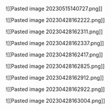 ![[Pasted image 20230515140727.png]]

![[Pasted image 20230428162222.png]]

![[Pasted image 20230428162311.png]]

![[Pasted image 20230428162337.png]]

![[Pasted image 20230428162417.png]]

![[Pasted image 20230428162825.png]]

![[Pasted image 20230428162912.png]]

![[Pasted image 20230428162922.png]]

![[Pasted image 20230428163004.png]]

